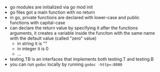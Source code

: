 * go modules are initialized via go mod init <name>
* go files got a main function with no return
* in go, private functions are declared with lower-case and public functions with capital-case
* can declare the return value by specifying it after the functions arguments, it creates a variable inside the funciton with the same name with the default value (called "zero" value)
	* in string it is ""
	* in integer it is 0
	* ...
* testing.TB is an interfaces that implements both testing.T and testing.B
* you can run `godoc` locally by running `godoc -http=:8080` 

